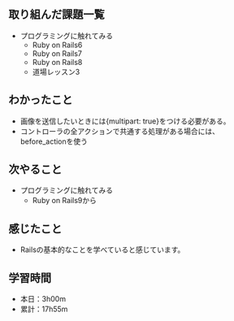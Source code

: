 ## 取り組んだ課題一覧
- プログラミングに触れてみる
  - Ruby on Rails6
  - Ruby on Rails7
  - Ruby on Rails8
  - 道場レッスン3
## わかったこと
- 画像を送信したいときには{multipart: true}をつける必要がある。
- コントローラの全アクションで共通する処理がある場合には、before_actionを使う
## 次やること
- プログラミングに触れてみる
  - Ruby on Rails9から
## 感じたこと
- Railsの基本的なことを学べていると感じています。
## 学習時間
- 本日：3h00m
- 累計：17h55m
